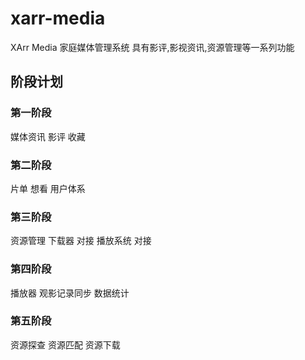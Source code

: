 # xarr-media
XArr Media 家庭媒体管理系统 具有影评,影视资讯,资源管理等一系列功能


## 阶段计划

### 第一阶段
 媒体资讯
 影评
 收藏

### 第二阶段
  片单
  想看
  用户体系

### 第三阶段
  资源管理
  下载器 对接
  播放系统 对接
### 第四阶段
  播放器 观影记录同步
  数据统计
  
### 第五阶段
  资源探查
  资源匹配
  资源下载
